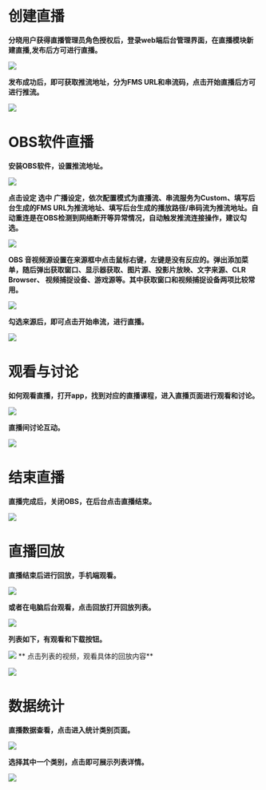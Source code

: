 # 创建直播
**分晓用户获得直播管理员角色授权后，登录web端后台管理界面，在直播模块新建直播,发布后方可进行直播。**

![](/assets/13.png)

**发布成功后，即可获取推流地址，分为FMS URL和串流码，点击开始直播后方可进行推流。**

![](/assets/14.png)
# OBS软件直播
**安装OBS软件，设置推流地址。**

![](/assets/15.png)

**点击设定 选中 广播设定，依次配置模式为直播流、串流服务为Custom、填写后台生成的FMS URL为推流地址、填写后台生成的播放路径/串码流为推流地址。自动重连是在OBS检测到网络断开等异常情况，自动触发推流连接操作，建议勾选。**

![](/assets/16.png)

**OBS 音视频源设置在来源框中点击鼠标右键，左键是没有反应的。弹出添加菜单，随后弹出获取窗口、显示器获取、图片源、投影片放映、文字来源、CLR Browser、 视频捕捉设备、游戏源等。其中获取窗口和视频捕捉设备两项比较常用。**

![](/assets/17.png)

**勾选来源后，即可点击开始串流，进行直播。**

![](/assets/18.png)
# 观看与讨论
**如何观看直播，打开app，找到对应的直播课程，进入直播页面进行观看和讨论。**

![](/assets/19.png)

**直播间讨论互动。**

![](/assets/20.png)
# 结束直播
**直播完成后，关闭OBS，在后台点击直播结束。**

![](/assets/21.png)
# 直播回放
**直播结束后进行回放，手机端观看。**

![](/assets/22.png)

**或者在电脑后台观看，点击回放打开回放列表。**

![](/assets/23.png)

**列表如下，有观看和下载按钮。**

![](/assets/24.png)
**
点击列表的视频，观看具体的回放内容**

![](/assets/25.png)
# 数据统计
**直播数据查看，点击进入统计类别页面。**

![](/assets/26.png)

**选择其中一个类别，点击即可展示列表详情。**

![](/assets/27.png)